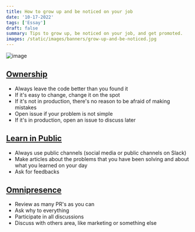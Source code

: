 ```yaml
---
title: How to grow up and be noticed on your job
date: '10-17-2022'
tags: ['Essay']
draft: false
summary: Tips to grow up, be noticed on your job, and get promoted.
images: /static/images/banners/grow-up-and-be-noticed.jpg
---
```


![image](/static/images/banners/grow-up-and-be-noticed.jpg)

<h2> <a href="https://tsh.io/blog/ownership-in-software-development/" target="_blank">Ownership</a> </h2>

- Always leave the code better than you found it
- If it's easy to change, change it on the spot
- If it's not in production, there's no reason to be afraid of making mistakes
- Open issue if your problem is not simple
- If it's in production, open an issue to discuss later

<h2> <a href="https://www.swyx.io/learn-in-public/" target="_blank">Learn in Public</a> </h2>

- Always use public channels (social media or public channels on Slack)
- Make articles about the problems that you have been solving and about what you learned on your day
- Ask for feedbacks

<h2> <a href="https://twitter.com/sseraphini/status/1141004174542462977" target="_blank">Omnipresence</a> </h2>

- Review as many PR's as you can
- Ask why to everything
- Participate in all discussions
- Discuss with others area, like marketing or something else